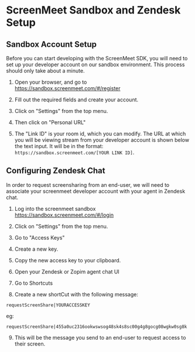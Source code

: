 # ScreenMeet Sandbox and Zendesk Setup

## Sandbox Account Setup

Before you can start developing with the ScreenMeet SDK, you will need to set up your developer account on our sandbox environment. This process should only take about a minute.

1. Open your browser, and go to https://sandbox.screenmeet.com/#/register

2. Fill out the required fields and create your account.

3. Click on "Settings" from the top menu.

4. Then click on "Personal URL"

5. The "Link ID" is your room id, which you can modify. The URL at which you will be viewing stream from your developer account is shown below the text input. It will be in the format:
`https://sandbox.screenmeet.com/[YOUR LINK ID]`.

## Configuring Zendesk Chat

In order to request screensharing from an end-user, we will need to associate your screenmeet developer account with your agent in Zendesk chat.

1. Log into the screenmeet sandbox https://sandbox.screenmeet.com/#/login

2. Click on "Settings" from the top menu.

3. Go to "Access Keys"

4. Create a new key.

5. Copy the new access key to your clipboard.

6. Open your Zendesk or Zopim agent chat UI

7. Go to Shortcuts

8. Create a new shortCut with the following message:

`requestScreenShare|YOURACCESSKEY`

eg:

`requestScreenShare|455a0uc2316ookwswsog48sk4s8sc00g4g8gocg08wgkw0sg8k`

9. This will be the message you send to an end-user to request access to their screen.
